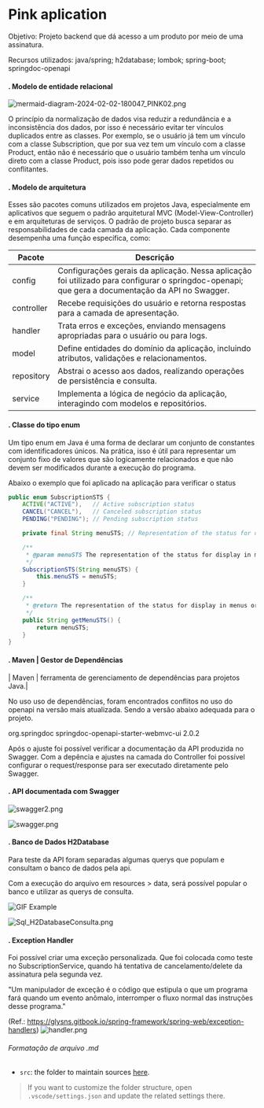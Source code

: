 # Pink aplication

Objetivo: Projeto backend que dá acesso a um produto por meio de uma assinatura.


Recursos utilizados: java/spring; h2database; lombok; spring-boot; springdoc-openapi

#### . Modelo de entidade relacional

![mermaid-diagram-2024-02-02-180047_PINK02.png](src%2Fmain%2Fresources%2Fstatic%2Fmermaid-diagram-2024-02-02-180047_PINK02.png)

O princípio da normalização de dados visa reduzir a redundância e a inconsistência dos dados, por isso é necessário evitar ter vínculos duplicados entre as classes. Por exemplo, se o usuário já tem um vínculo com a classe Subscription, que por sua vez tem um vínculo com a classe Product, então não é necessário que o usuário também tenha um vínculo direto com a classe Product, pois isso pode gerar dados repetidos ou conflitantes.

#### . Modelo de arquitetura

Esses são pacotes comuns utilizados em projetos Java, especialmente em aplicativos que seguem o padrão arquitetural MVC (Model-View-Controller) e em arquiteturas de serviços. O padrão de projeto busca separar as responsabilidades de cada camada da aplicação. Cada componente desempenha uma função específica, como:

| Pacote     | Descrição                                                             |
|------------|-----------------------------------------------------------------------|
| config     | Configurações gerais da aplicação. Nessa aplicação foi utilizado para configurar o springdoc-openapi; que gera a documentação da API no Swagger. |
| controller | Recebe requisições do usuário e retorna respostas para a camada de apresentação. |
| handler    | Trata erros e exceções, enviando mensagens apropriadas para o usuário ou para logs. |
| model      | Define entidades do domínio da aplicação, incluindo atributos, validações e relacionamentos. |
| repository | Abstrai o acesso aos dados, realizando operações de persistência e consulta. |
| service    | Implementa a lógica de negócio da aplicação, interagindo com modelos e repositórios. |

#### . Classe do tipo enum

Um tipo enum em Java é uma forma de declarar um conjunto de constantes com identificadores únicos. Na prática, isso é útil para representar um conjunto fixo de valores que são logicamente relacionados e que não devem ser modificados durante a execução do programa.

Abaixo o exemplo que foi aplicado na aplicação para verificar o status

```java
public enum SubscriptionSTS {
    ACTIVE("ACTIVE"),   // Active subscription status
    CANCEL("CANCEL"),   // Canceled subscription status
    PENDING("PENDING"); // Pending subscription status

    private final String menuSTS; // Representation of the status for display in menus or interfaces

    /**
     * @param menuSTS The representation of the status for display in menus or interfaces.
     */
    SubscriptionSTS(String menuSTS) {
        this.menuSTS = menuSTS;
    }

    /**
     * @return The representation of the status for display in menus or interfaces.
     */
    public String getMenuSTS() {
        return menuSTS;
    }
}
```

#### . Maven | Gestor de Dependências

| Maven    | ferramenta de gerenciamento de dependências para projetos Java.|

No uso uso de dependências, foram encontrados conflitos no uso do openapi na versão mais atualizada. Sendo a versão abaixo adequada para o projeto.

<dependency>
			<groupId>org.springdoc</groupId>
			<artifactId>springdoc-openapi-starter-webmvc-ui</artifactId>
			<version>2.0.2</version>
		</dependency>


Após o ajuste foi possível verificar a documentação da API produzida no Swagger. Com a depência e ajustes na camada do Controller foi possível configurar o request/response para ser executado diretamente pelo Swagger.

#### . API documentada com Swagger

![swagger2.png](src%2Fmain%2Fresources%2Fstatic%2Fswagger2.png)

![swagger.png](src%2Fmain%2Fresources%2Fstatic%2Fswagger.png)

#### . Banco de Dados H2Database

Para teste da API foram separadas algumas querys que populam e consultam o banco de dados pela api.

Com a execução do arquivo em resources > data, será possível popular o banco e utilizar as querys de consulta.

![GIF Example](src%2Fmain%2Fresources%2Fstatic%2Fsql_H2.gif)

![Sql_H2DatabaseConsulta.png](src%2Fmain%2Fresources%2Fstatic%2FSql_H2DatabaseConsulta.png)

#### . Exception Handler

Foi possível criar uma exceção personalizada. Que foi colocada como teste no SubscriptionService, quando há tentativa de cancelamento/delete da assinatura pela segunda vez.


"Um manipulador de exceção é o código que estipula o que um programa fará quando um evento anômalo, interromper o fluxo normal das instruções desse programa."

(Ref.: https://glysns.gitbook.io/spring-framework/spring-web/exception-handlers)
![handler.png](src%2Fmain%2Fresources%2Fstatic%2Fhandler.png)



###### Formatação de arquivo .md

- `src`: the folder to maintain sources
  [here](https://github.com/deisekinsk/).
> If you want to customize the folder structure, open `.vscode/settings.json` and update the related settings there.


